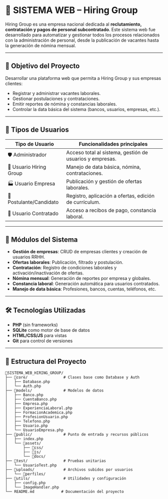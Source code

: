 # 🧠 SISTEMA WEB – Hiring Group

Hiring Group es una empresa nacional dedicada al **reclutamiento, contratación y pagos de personal subcontratado**. Este sistema web fue desarrollado para automatizar y gestionar todos los procesos relacionados con la administración de personal, desde la publicación de vacantes hasta la generación de nómina mensual.

---

## 📌 Objetivo del Proyecto

Desarrollar una plataforma web que permita a Hiring Group y sus empresas clientes:

- Registrar y administrar vacantes laborales.
- Gestionar postulaciones y contrataciones.
- Emitir reportes de nómina y constancias laborales.
- Controlar la data básica del sistema (bancos, usuarios, empresas, etc.).

---

## 👥 Tipos de Usuarios

| Tipo de Usuario         | Funcionalidades principales                                         |
|------------------------ |--------------------------------------------------------------------|
| 🛡️ Administrador        | Acceso total al sistema, gestión de usuarios y empresas.            |
| 🏢 Usuario Hiring Group | Manejo de data básica, nómina, contrataciones.                     |
| 🏭 Usuario Empresa      | Publicación y gestión de ofertas laborales.                         |
| 👤 Postulante/Candidato | Registro, aplicación a ofertas, edición de currículum.              |
| 👷 Usuario Contratado   | Acceso a recibos de pago, constancia laboral.                       |

---

## 🧩 Módulos del Sistema

- **Gestión de empresas**: CRUD de empresas clientes y creación de usuarios RRHH.
- **Ofertas laborales**: Publicación, filtrado y postulación.
- **Contratación**: Registro de condiciones laborales y activación/inactivación de ofertas.
- **Nómina mensual**: Generación de reportes por empresa y globales.
- **Constancia laboral**: Generación automática para usuarios contratados.
- **Manejo de data básica**: Profesiones, bancos, cuentas, teléfonos, etc.

---

## 🛠️ Tecnologías Utilizadas

- **PHP** (sin frameworks)
- **SQLite** como motor de base de datos
- **HTML/CSS/JS** para vistas
- **Git** para control de versiones

---

## 📁 Estructura del Proyecto

```plaintext
📁SISTEMA_WEB_HIRING_GROUP/
├── 📁core/                # Clases base como Database y Auth
│   ├── Database.php
│   └── Auth.php
├── 📁models/              # Modelos de datos
│   ├── Banco.php
│   ├── CuentaBanco.php
│   ├── Empresa.php
│   ├── ExperienciaLaboral.php
│   ├── FormacionAcademica.php
│   ├── ProfesionUsuario.php
│   ├── Telefono.php
│   ├── Usuario.php
│   └── UsuarioEmpresa.php
├── 📁public/              # Punto de entrada y recursos públicos
│   ├── index.php
│   └── 📁assets/
│       ├── 📁css/
│       ├── 📁js/
│       └── 📁docs/
├── 📁test/                # Pruebas unitarias
│   └── UsuarioTest.php
├── 📁uploads/             # Archivos subidos por usuarios
│   └── 📁perfiles/
├── 📁utils/               # Utilidades y configuración
│   ├── config.php
│   └── ImageHandler.php
└── README.md            # Documentación del proyecto
```